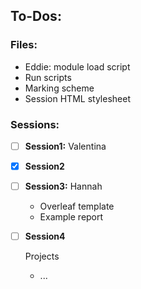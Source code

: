 ## To-Dos:
### Files:
- Eddie: module load script
- Run scripts
- Marking scheme
- Session HTML stylesheet

### Sessions:
- [ ] **Session1:** Valentina
- [x] **Session2**
- [ ] **Session3:** Hannah
  - Overleaf template
  - Example report
- [ ] **Session4**
      
  Projects
  - ...
